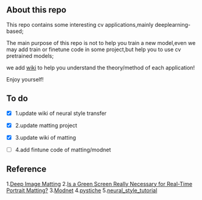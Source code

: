 ## About this repo
  This repo contains some interesting cv applications,mainly deeplearning-based;

  The main purpose of this repo is not to help you train a new model,even we may add train or finetune code in some project,but help you to use cv pretrained models;
 
  we add [wiki](https://github.com/LianShuaiLong/CV_Applications/wiki) to help you understand the theory/method of each application!
  
  Enjoy yourself!
  

## To do
- [x] 1.update wiki of neural style transfer 

- [x] 2.update matting project

- [x] 3.update wiki of matting

- [ ] 4.add fintune code of matting/modnet

## Reference
1.[Deep Image Matting](https://arxiv.org/pdf/1703.03872.pdf)
2.[Is a Green Screen Really Necessary for Real-Time Portrait Matting?](https://arxiv.org/pdf/2011.11961.pdf)
3.[Modnet](https://github.com/ZHKKKe/MODNet)
4.[pystiche](https://github.com/pmeier/pystiche)
5.[neural_style_tutorial](https://pytorch.org/tutorials/advanced/neural_style_tutorial.html)
